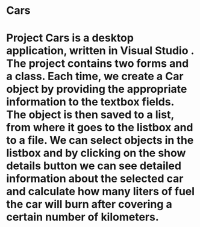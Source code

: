 # Cars
# Project Cars is a desktop application, written in Visual Studio . The project contains two forms and a class. Each time, we create a Car object by providing the appropriate information to the textbox fields. The object is then saved to a list, from where it goes to the listbox and to a file. We can select objects in the listbox and by clicking on the show details button we can see detailed information about the selected car and calculate how many liters of fuel the car will burn after covering a certain number of kilometers.
